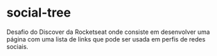 # social-tree

Desafio do Discover da Rocketseat onde consiste em desenvolver uma página com uma lista de links que pode ser usada em perfis de redes sociais.

